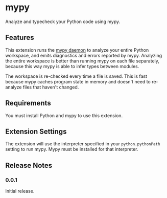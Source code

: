 # mypy

Analyze and typecheck your Python code using mypy.

## Features

This extension runs the [mypy daemon](https://mypy.readthedocs.io/en/latest/mypy_daemon.html) to analyze your entire Python workspace, and emits diagnostics and errors reported by mypy. Analyzing the entire workspace is better than running mypy on each file separately, because this way mypy is able to infer types between modules.

The workspace is re-checked every time a file is saved. This is fast because mypy caches program state in memory and doesn't need to re-analyze files that haven't changed.

## Requirements

You must install Python and mypy to use this extension. 

## Extension Settings
The extension will use the interpreter specified in your `python.pythonPath` setting to run mypy. Mypy must be installed for that interpreter.

## Release Notes

### 0.0.1

Initial release.
